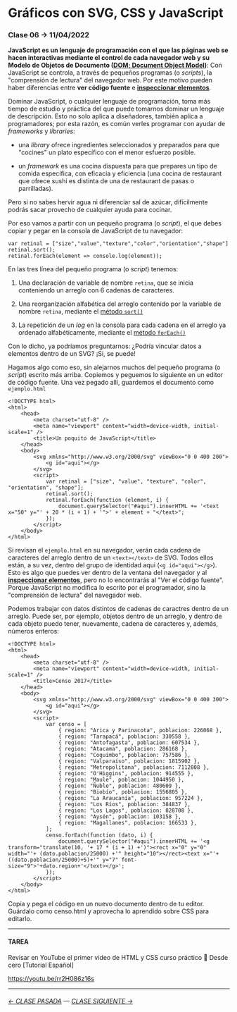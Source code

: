 # Gráficos con SVG, CSS y JavaScript

### Clase 06 → 11/04/2022

**JavaScript es un lenguaje de programación con el que las páginas web se hacen interactivas mediante el control de cada navegador web y su Modelo de Objetos de Documento ([DOM; Document Object Model](https://es.wikipedia.org/wiki/Document_Object_Model))**: Con JavaScript se controla, a través de pequeños programas (o *scripts*), la "comprensión de lectura" del navegador web. Por este motivo pueden haber diferencias entre **ver código fuente** e [**inspeccionar elementos**](https://support.hostinger.es/es/articles/2333029-como-inspeccionar-los-elementos-del-sitio-web).

Dominar JavaScript, o cualquier lenguaje de programación, toma más tiempo de estudio y práctica del que puede tomarnos dominar un lenguaje de descripción. Esto no solo aplica a diseñadores, también aplica a programadores; por esta razón, es común verles programar con ayudar de *frameworks* y *libraries*:

- una *library* ofrece ingredientes seleccionados y preparados para que "cocines" un plato específico con el menor esfuerzo posible. 

- un *framework* es una cocina dispuesta para que prepares un tipo de comida específica, con eficacia y eficiencia (una cocina de restaurant que ofrece sushi es distinta de una de restaurant de pasas o parrilladas).

Pero si no sabes hervir agua ni diferenciar sal de azúcar, difícilmente podrás sacar provecho de cualquier ayuda para cocinar.

Por eso vamos a partir con un pequeño programa (o *script*), el que debes copiar y pegar en la consola de JavaScript de tu navegador:

```
var retinal = ["size","value","texture","color","orientation","shape"]
retinal.sort();
retinal.forEach(element => console.log(element));
```

En las tres línea del pequeño programa (o *script*) tenemos: 

1. Una declaración de variable de nombre `retina`, que se inicia conteniendo un arreglo con 6 cadenas de caracteres.

2. Una reorganización alfabética del arreglo contenido por la variable de nombre `retina`, mediante el [método `sort()`](https://developer.mozilla.org/es/docs/Web/JavaScript/Reference/Global_Objects/Array/sort)

3. La repetición de un *log* en la consola para cada cadena en el arreglo ya ordenado alfabéticamente, mediante el [método `forEach()`](https://developer.mozilla.org/es/docs/Web/JavaScript/Reference/Global_Objects/Array/forEach)

Con lo dicho, ya podríamos preguntarnos: ¿Podría vincular datos a elementos dentro de un SVG? ¡Si, se puede!

Hagamos algo como eso, sin alejarnos muchos del pequeño programa (o *script*) escrito más arriba. Copiemos y peguemos lo siguiente en un editor de código fuente. Una vez pegado allí, guardemos el documento como `ejemplo.html`

```
<!DOCTYPE html>
<html>
    <head>
        <meta charset="utf-8" />
        <meta name="viewport" content="width=device-width, initial-scale=1" />
        <title>Un poquito de JavaScript</title>
    </head>
    <body>
        <svg xmlns="http://www.w3.org/2000/svg" viewBox="0 0 400 200">
            <g id="aqui"></g>
        </svg>
        <script>
            var retinal = ["size", "value", "texture", "color", "orientation", "shape"];
            retinal.sort();
            retinal.forEach(function (element, i) {
                document.querySelector("#aqui").innerHTML += '<text x="50" y="' + 20 * (i + 1) + '">' + element + "</text>";
            });
        </script>
    </body>
</html>
```

Si revisan el `ejemplo.html` en su navegador, verán cada cadena de caracteres del arreglo dentro de un `<text></text>` de SVG. Todos ellos están, a su vez, dentro del grupo de identidad aqui (`<g id="aqui"></g>`). Esto es algo que puedes ver dentro de la ventana del navegador y al [**inspeccionar elementos**](https://support.hostinger.es/es/articles/2333029-como-inspeccionar-los-elementos-del-sitio-web), pero no lo encontrarás al "Ver el código fuente". Porque JavaScript no modifica lo escrito por el programador, sino la "comprensión de lectura" del navegador web.

Podemos trabajar con datos distintos de cadenas de caractres dentro de un arreglo. Puede ser, por ejemplo, objetos dentro de un arreglo, y dentro de cada objeto puedo tener, nuevamente, cadena de caracteres y, además, números enteros:

```
<!DOCTYPE html>
<html>
    <head>
        <meta charset="utf-8" />
        <meta name="viewport" content="width=device-width, initial-scale=1" />
        <title>Censo 2017</title>
    </head>
    <body>
        <svg xmlns="http://www.w3.org/2000/svg" viewBox="0 0 400 300">
            <g id="aqui"></g>
        </svg>
        <script>
            var censo = [
                { region: "Arica y Parinacota", poblacion: 226068 },
                { region: "Tarapacá", poblacion: 330558 },
                { region: "Antofagasta", poblacion: 607534 },
                { region: "Atacama", poblacion: 286168 },
                { region: "Coquimbo", poblacion: 757586 },
                { region: "Valparaíso", poblacion: 1815902 },
                { region: "Metropolitana", poblacion: 7112808 },
                { region: "O'Higgins", poblacion: 914555 },
                { region: "Maule", poblacion: 1044950 },
                { region: "Ñuble", poblacion: 480609 },
                { region: "Biobío", poblacion: 1556805 },
                { region: "La Araucanía", poblacion: 957224 },
                { region: "Los Ríos", poblacion: 384837 },
                { region: "Los Lagos", poblacion: 828708 },
                { region: "Aysén", poblacion: 103158 },
                { region: "Magallanes", poblacion: 166533 },
            ];
            censo.forEach(function (dato, i) {
                document.querySelector("#aqui").innerHTML += '<g transform="translate(10, '+ 17 * (i + 1) +')"><rect x="0" y="0" width="'+ (dato.poblacion/25000) +'" height="10"></rect><text x="'+((dato.poblacion/25000)+5)+'" y="7" font-size="9">'+dato.region+'</text></g>';
            });
        </script>
    </body>
</html>
```

Copia y pega el código en un nuevo documento dentro de tu editor. Guárdalo como censo.html y aprovecha lo aprendido sobre CSS para editarlo.


- - - - - - - 
 
#### TAREA

Revisar en YouTube el primer video de HTML y CSS curso práctico 💪 Desde cero [Tutorial Español]

https://youtu.be/rr2H086z16s

- - - - - - - -

###### [← CLASE PASADA](https://github.com/profesorfaco/dno075-2022-1/tree/main/clase-05) — [CLASE SIGUIENTE →](https://github.com/profesorfaco/dno075-2022-1/tree/main/clase-07) 

